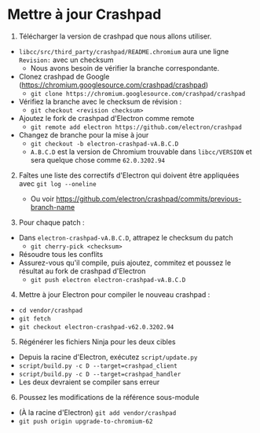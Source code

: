 # Mettre à jour Crashpad

1. Télécharger la version de crashpad que nous allons utiliser.
  - `libcc/src/third_party/crashpad/README.chromium` aura une ligne `Revision:` avec un checksum
    - Nous avons besoin de vérifier la branche correspondante.
  - Clonez crashpad de Google (https://chromium.googlesource.com/crashpad/crashpad)
    - `git clone https://chromium.googlesource.com/crashpad/crashpad`
  - Vérifiez la branche avec le checksum de révision :
      - `git checkout <revision checksum>`
  - Ajoutez le fork de crashpad d'Electron comme remote
    - `git remote add electron https://github.com/electron/crashpad`
  - Changez de branche pour la mise à jour
    - `git checkout -b electron-crashpad-vA.B.C.D`
    - `A.B.C.D` est la version de Chromium trouvable dans `libcc/VERSION` et sera quelque chose comme `62.0.3202.94`

2. Faîtes une liste des correctifs d'Electron qui doivent être appliquées avec `git log --oneline`
    - Ou voir https://github.com/electron/crashpad/commits/previous-branch-name

3. Pour chaque patch :
  - Dans `electron-crashpad-vA.B.C.D`, attrapez le checksum du patch
    - `git cherry-pick <checksum>`
  - Résoudre tous les conflits
  - Assurez-vous qu'il compile, puis ajoutez, commitez et poussez le résultat au fork de crashpad d'Electron
    - `git push electron electron-crashpad-vA.B.C.D`

4. Mettre à jour Electron pour compiler le nouveau crashpad :
  - `cd vendor/crashpad`
  - `git fetch`
  - `git checkout electron-crashpad-v62.0.3202.94`
5. Régénérer les fichiers Ninja pour les deux cibles
  - Depuis la racine d'Electron, exécutez `script/update.py`
  - `script/build.py -c D --target=crashpad_client`
  - `script/build.py -c D --target=crashpad_handler`
  - Les deux devraient se compiler sans erreur
6. Poussez les modifications de la référence sous-module
  - (À la racine d'Electron) `git add vendor/crashpad`
  - `git push origin upgrade-to-chromium-62`
